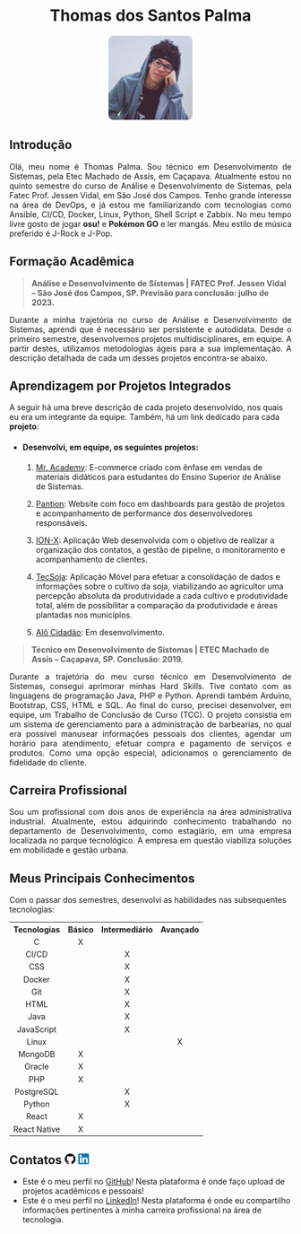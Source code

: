 <h1 align="center"><b>Thomas dos Santos Palma</h1></b>
<center><img src="./docs/profile-picture.png" width="150" height="150"></center>

## **Introdução**

<p align="justify">Olá, meu nome é Thomas Palma. Sou técnico em Desenvolvimento de Sistemas, pela Etec Machado de Assis, em Caçapava. Atualmente estou no quinto semestre do curso de Análise e Desenvolvimento de Sistemas, pela Fatec Prof. Jessen Vidal, em São José dos Campos. Tenho grande interesse na área de DevOps, e já estou me familiarizando com tecnologias como Ansible, CI/CD, Docker, Linux, Python, Shell Script e Zabbix. No meu tempo livre gosto de jogar <b>osu!</b> e <b>Pokémon GO</b> e ler mangás. Meu estilo de música preferido é J-Rock e J-Pop.</p>



## **Formação Acadêmica**

> **Análise e Desenvolvimento de Sistemas | FATEC Prof. Jessen Vidal – São José dos Campos, SP. Previsão para conclusão: julho de 2023.**

<p align="justify">Durante a minha trajetória no curso de Análise e Desenvolvimento de Sistemas, aprendi que é necessário ser persistente e autodidata. Desde o primeiro semestre, desenvolvemos projetos multidisciplinares, em equipe. A partir destes, utilizamos metodologias ágeis para a sua implementação. A descrição detalhada de cada um desses projetos encontra-se abaixo.</p>

## **Aprendizagem por Projetos Integrados**
A seguir há uma breve descrição de cada projeto desenvolvido, nos quais eu era um integrante da equipe. Também, há um link dedicado para cada **projeto**:

 - <h4><b>Desenvolvi, em equipe, os seguintes projetos:</h4></b>

   1. [Mr. Academy](https://github.com/ThomasPalma1/portfolio-tg/tree/main/APIs/FatecAPI-01): E-commerce criado com ênfase em vendas de materiais didáticos para estudantes do Ensino Superior de Análise de Sistemas.


   2. [Pantion](https://github.com/ThomasPalma1/portfolio-tg/tree/main/APIs/FatecAPI-02): Website com foco em dashboards para gestão de projetos e acompanhamento de performance dos desenvolvedores responsáveis.


   3. [ION-X](https://github.com/ThomasPalma1/portfolio-tg/tree/main/APIs/FatecAPI-03): Aplicação Web desenvolvida com o objetivo de realizar a organização dos contatos, a gestão de pipeline, o monitoramento e acompanhamento de clientes.


   4. [TecSoja](https://github.com/ThomasPalma1/portfolio-tg/tree/main/APIs/FatecAPI-04): Aplicação Móvel para efetuar a consolidação de dados e informações sobre o cultivo da soja, viabilizando ao agricultor uma percepção absoluta da produtividade a cada cultivo e produtividade total, além de possibilitar a comparação da produtividade e áreas plantadas nos municípios.


   5. [Alô Cidadão](https://github.com/ThomasPalma1/portfolio-tg/tree/main/APIs/FatecAPI-05): Em desenvolvimento.


 > **Técnico em Desenvolvimento de Sistemas | ETEC Machado de Assis – Caçapava, SP. Conclusão: 2019.**

 <p align="justify">Durante a trajetória do meu curso técnico em Desenvolvimento de Sistemas, consegui aprimorar minhas Hard Skills. Tive contato com as linguagens de programação Java, PHP e Python. Aprendi também Arduino, Bootstrap, CSS, HTML e SQL. Ao final do curso, precisei desenvolver, em equipe, um Trabalho de Conclusão de Curso (TCC). O projeto consistia em um sistema de gerenciamento para a administração de barbearias, no qual era possível manusear informações pessoais dos clientes, agendar um horário para atendimento, efetuar compra e pagamento de serviços e produtos. Como uma opção especial, adicionamos o gerenciamento de fidelidade do cliente.</p>

 ## **Carreira Profissional**
 <p align="justify">Sou um profissional com dois anos de experiência na área administrativa industrial. Atualmente, estou adquirindo conhecimento trabalhando no departamento de Desenvolvimento, como estagiário, em uma empresa localizada no parque tecnológico. A empresa em questão viabiliza soluções em mobilidade e gestão urbana.</p>

## **Meus Principais Conhecimentos**
Com o passar dos semestres, desenvolvi as habilidades nas subsequentes tecnologias: 
<table>
    <tr>
        <th>Tecnologias</th>
        <th>Básico</th>
        <th>Intermediário</th>
        <th>Avançado</th>
    </tr>
    <tr>
        <td align="center">C</td>
        <td align="center">X</td>
        <td></td>
        <td></td>
    </tr>
    <tr>
        <td align="center">CI/CD</td>
        <td></td>
        <td align="center">X</td>
        <td></td>
    </tr>
    <tr>
        <td align="center">CSS</td>
        <td></td>
        <td align="center">X</td>
        <td></td>
    </tr>
    <tr>
        <td align="center">Docker</td>
        <td></td>
        <td align="center">X</td>
        <td></td>
    </tr>
    <tr>
        <td align="center">Git</td>
        <td></td>
        <td align="center">X</td>
        <td></td>
    </tr>
    <tr>
        <td align="center">HTML</td>
        <td></td>
        <td align="center">X</td>
        <td></td>
    </tr>
    <tr>
        <td align="center">Java</td>
        <td></td>
        <td align="center">X</td>
        <td></td>
    </tr>
    <tr>
        <td align="center">JavaScript</td>
        <td></td>
        <td align="center">X</td>
        <td></td>
    </tr>
    <tr>
        <td align="center">Linux</td>
        <td></td>
        <td></td>
        <td align="center">X</td>
    </tr>
    <tr>
        <td align="center">MongoDB</td>
        <td align="center">X</td>
        <td></td>
        <td></td>
    </tr>
    <tr>
        <td align="center">Oracle</td>
        <td align="center">X</td>
        <td></td>
        <td></td>
    </tr>
    <tr>
        <td align="center">PHP</td>
        <td align="center">X</td>
        <td></td>
        <td></td>
    </tr>
    <tr>
        <td align="center">PostgreSQL</td>
        <td></td>
        <td align="center">X</td>
        <td></td>
    </tr>
    <tr>
        <td align="center">Python</td>
        <td></td>
        <td align="center">X</td>
        <td></td>
    </tr>
    <tr>
        <td align="center">React</td>
        <td align="center">X</td>
        <td></td>
        <td></td>
    </tr>
    <tr>
        <td align="center">React Native</td>
        <td align="center">X</td>
        <td></td>
        <td></td>
    </tr>
</table>
  

## **Contatos** <img src="./docs/github-icon.png"  width="19" height="19"> <img src="./docs/linkedin-icon.png"  width="19" height="19">
* Este é o meu perfil no [GitHub](https://github.com/ThomasPalma1)! Nesta plataforma é onde faço upload de projetos acadêmicos e pessoais!
* Este é o meu perfil no [LinkedIn](https://www.linkedin.com/in/thomas-palma-0764b81b3/)! Nesta plataforma é onde eu compartilho informações pertinentes à minha carreira profissional na área de tecnologia.
